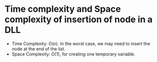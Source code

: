 # Time complexity and Space complexity of insertion of node in a DLL
- Time Complexity: O(n). In the worst case, we may need to insert the node at the end of the list.
- Space Complexity: O(1), for creating one temporary variable.
